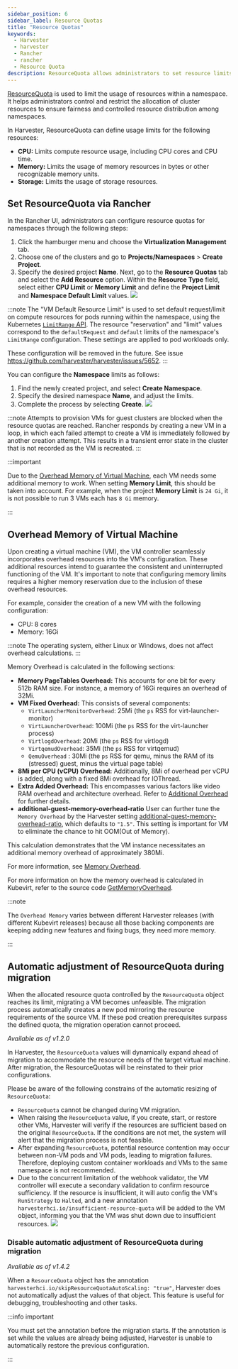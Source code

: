 ```yaml
---
sidebar_position: 6
sidebar_label: Resource Quotas
title: "Resource Quotas"
keywords:
  - Harvester
  - harvester
  - Rancher
  - rancher
  - Resource Quota
description: ResourceQuota allows administrators to set resource limits per namespace, preventing excessive resource usage and ensuring the smooth operation of other namespaces when the quota is reached.
---
```


<head>
  <link rel="canonical" href="https://docs.harvesterhci.io/v1.5/rancher/resource-quota"/>
</head>

[ResourceQuota](https://kubernetes.io/docs/concepts/policy/resource-quotas/) is used to limit the usage of resources within a namespace. It helps administrators control and restrict the allocation of cluster resources to ensure fairness and controlled resource distribution among namespaces.

In Harvester, ResourceQuota can define usage limits for the following resources:
- **CPU:** Limits compute resource usage, including CPU cores and CPU time.
- **Memory:** Limits the usage of memory resources in bytes or other recognizable memory units.
- **Storage:** Limits the usage of storage resources.

## Set ResourceQuota via Rancher
In the Rancher UI, administrators can configure resource quotas for namespaces through the following steps:

1. Click the hamburger menu and choose the **Virtualization Management** tab.
1. Choose one of the clusters and go to **Projects/Namespaces** > **Create Project**.
1. Specify the desired project **Name**. Next, go to the **Resource Quotas** tab and select the **Add Resource** option. Within the **Resource Type** field, select either **CPU Limit** or **Memory Limit** and define the **Project Limit** and **Namespace Default Limit** values.
  ![](/img/v1.4/rancher/create-project.png)

:::note
The "VM Default Resource Limit" is used to set default request/limit on compute resources for pods running within the namespace, using the Kubernetes [`LimitRange` API](https://kubernetes.io/docs/concepts/policy/limit-range/). The resource "reservation" and "limit" values correspond to the `defaultRequest` and `default` limits of the namespace's `LimitRange` configuration. These settings are applied to pod workloads only.

These configuration will be removed in the future. See issue https://github.com/harvester/harvester/issues/5652.
:::

You can configure the **Namespace** limits as follows: 

1. Find the newly created project, and select **Create Namespace**.
1. Specify the desired namespace **Name**, and adjust the limits.
1. Complete the process by selecting **Create**.
  ![](/img/v1.4/rancher/create-namespace.png)
   
:::note
Attempts to provision VMs for guest clusters are blocked when the resource quotas are reached. Rancher responds by creating a new VM in a loop, in which each failed attempt to create a VM is immediately followed by another creation attempt. This results in a transient error state in the cluster that is not recorded as the VM is recreated.
:::

:::important

Due to the [Overhead Memory of Virtual Machine](#overhead-memory-of-virtual-machine), each VM needs some additional memory to work. When setting **Memory Limit**, this should be taken into account. For example, when the project **Memory Limit** is `24 Gi`, it is not possible to run 3 VMs each has `8 Gi` memory.

:::

## Overhead Memory of Virtual Machine
Upon creating a virtual machine (VM), the VM controller seamlessly incorporates overhead resources into the VM's configuration. These additional resources intend to guarantee the consistent and uninterrupted functioning of the VM. It's important to note that configuring memory limits requires a higher memory reservation due to the inclusion of these overhead resources.

For example, consider the creation of a new VM with the following configuration:
- CPU: 8 cores
- Memory: 16Gi

:::note
The operating system, either Linux or Windows, does not affect overhead calculations.
:::

Memory Overhead is calculated in the following sections:
- **Memory PageTables Overhead:** This accounts for one bit for every 512b RAM size. For instance, a memory of 16Gi requires an overhead of 32Mi.
- **VM Fixed Overhead:** This consists of several components:
    - `VirtLauncherMonitorOverhead`: 25Mi  (the `ps` RSS for virt-launcher-monitor)
    - `VirtLauncherOverhead`: 100Mi  (the `ps` RSS for the virt-launcher process)
    - `VirtlogdOverhead`: 20Mi  (the `ps` RSS for virtlogd)
    - `VirtqemudOverhead`: 35Mi (the `ps` RSS for virtqemud)
    - `QemuOverhead` : 30Mi (the `ps` RSS for qemu, minus the RAM of its (stressed) guest, minus the virtual page table)
- **8Mi per CPU (vCPU) Overhead:** Additionally, 8Mi of overhead per vCPU is added, along with a fixed 8Mi overhead for IOThread.
- **Extra Added Overhead:** This encompasses various factors like video RAM overhead and architecture overhead. Refer to [Additional Overhead](https://github.com/kubevirt/kubevirt/blob/2bb88c3d35d33177ea16c0f1e9fffdef1fd350c6/pkg/virt-controller/services/template.go#L1853-L1890) for further details.
- **additional-guest-memory-overhead-ratio** User can further tune the `Memory Overhead` by the Harvester setting [additional-guest-memory-overhead-ratio](../advanced/settings.md#additional-guest-memory-overhead-ratio), which defaults to `"1.5"`. This setting is important for VM to eliminate the chance to hit OOM(Out of Memory).

This calculation demonstrates that the VM instance necessitates an additional memory overhead of approximately 380Mi.

For more information, see [Memory Overhead](https://kubevirt.io/user-guide/virtual_machines/virtual_hardware/#memory-overhead).

For more information on how the memory overhead is calculated in Kubevirt, refer to the source code [GetMemoryOverhead](https://github.com/kubevirt/kubevirt/blob/1466b658f78b9b8bb9517ffb6dafd4b777f33fe6/pkg/virt-controller/services/renderresources.go#L307).

:::note

The `Overhead Memory` varies between different Harvester releases (with different Kubevirt releases) because all those backing components are keeping adding new features and fixing bugs, they need more memory.

:::

## Automatic adjustment of ResourceQuota during migration
When the allocated resource quota controlled by the `ResourceQuota` object reaches its limit, migrating a VM becomes unfeasible. The migration process automatically creates a new pod mirroring the resource requirements of the source VM. If these pod creation prerequisites surpass the defined quota, the migration operation cannot proceed.

_Available as of v1.2.0_

In Harvester, the `ResourceQuota` values will dynamically expand ahead of migration to accommodate the resource needs of the target virtual machine. After migration, the ResourceQuotas will be reinstated to their prior configurations.

Please be aware of the following constrains of the automatic resizing of `ResourceQuota`:
- `ResourceQuota` cannot be changed during VM migration.
- When raising the `ResourceQuota` value, if you create, start, or restore other VMs, Harvester will verify if the resources are sufficient based on the original `ResourceQuota`. If the conditions are not met, the system will alert that the migration process is not feasible.
- After expanding `ResourceQuota`, potential resource contention may occur between non-VM pods and VM pods, leading to migration failures. Therefore, deploying custom container workloads and VMs to the same namespace is not recommended.
- Due to the concurrent limitation of the webhook validator, the VM controller will execute a secondary validation to confirm resource sufficiency. If the resource is insufficient, it will auto config the VM's `RunStrategy` to `Halted`, and a new annotation `harvesterhci.io/insufficient-resource-quota` will be added to the VM object, informing you that the VM was shut down due to insufficient resources.
  ![](/img/v1.2/rancher/vm-annotation-insufficient-resource-quota.png)

### Disable automatic adjustment of ResourceQuota during migration

_Available as of v1.4.2_

When a `ResourceQuota` object has the annotation `harvesterhci.io/skipResourceQuotaAutoScaling: "true"`, Harvester does not automatically adjust the values of that object. This feature is useful for debugging, troubleshooting and other tasks.

:::info important

You must set the annotation before the migration starts. If the annotation is set while the values are already being adjusted, Harvester is unable to automatically restore the previous configuration.

:::

